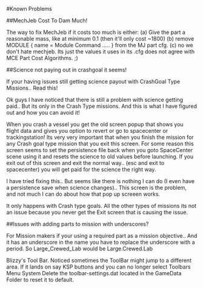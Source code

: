 #Known Problems

##MechJeb Cost To Dam Much!

The way to fix MechJeb if it costs too much is either:
(a) Give the part a reasonable mass, like at minimum 0.1 (then it'll only cost ~1800)
(b) remove MODULE { name = Module Command ..... } from the MJ part cfg.
(c) no we don't hate mechjeb. Its just the values it uses in its .cfg does not agree with MCE Part Cost Algorithms. ;)


##Science not paying out in crashgoal it seems!

If your having issues still getting science payout with CrashGoal Type Missions.. Read this!

Ok guys I have noticed that there is still a problem with science getting paid.. But its only in the Crash Type missions. And this is what I have figured out and how you can avoid it!

When you crash a vessel you get the old screen popup that shows you flight data and gives you option to revert or go to spacecenter or trackingstation! Its very very important that when you finish the mission for any Crash goal type mission that you exit this screen. For some reason this screen seems to set the persistence file back when you goto SpaceCenter scene using it and resets the science to old values before launching. If you exit out of this screen and exit the normal way.. (esc and exit to spacecenter) you will get paid for the science the right way.

I have tried fixing this.. But seems like there is nothing I can do (I even have a persistence save when science changes).. This screen is the problem, and not much I can do about how that pop up screeen works. 

It only happens with Crash type goals. All the other types of missions its not an issue because you never get the Exit screen that is causing the issue.

##Issues with adding parts to mission with underscores?

For Mission makers if your using a required part as a mission objective.. And it has an underscore in the name you have to replace the underscore with a period. So Large_Crewed_Lab would be Large.Crewed.Lab

Blizzy's Tool Bar. Noticed sometimes the ToolBar might jump to a different area. If it lands on say KSP buttons and you can no longer select Toolbars Menu System Delete the toolbar-settings.dat located in the GameData Folder to reset it to default.
